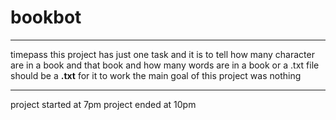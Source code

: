# bookbot
-------

timepass
this project has just one task and it is to tell how many character are in a book and that book and how many words are in a book or a .txt file should be a **.txt** for it to work the main goal of this project was nothing

------
project started at 7pm
project ended at 10pm
